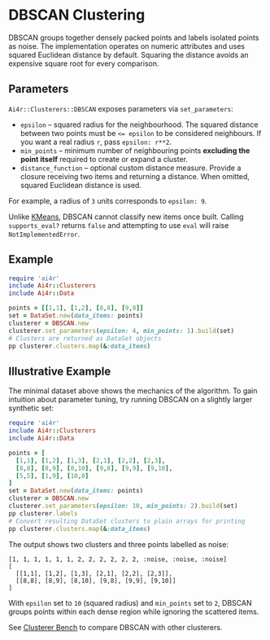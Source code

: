 # DBSCAN Clustering

DBSCAN groups together densely packed points and labels isolated points as noise. The implementation operates on numeric attributes and uses squared Euclidean distance by default. Squaring the distance avoids an expensive square root for every comparison.

## Parameters

`Ai4r::Clusterers::DBSCAN` exposes parameters via `set_parameters`:

* `epsilon` – squared radius for the neighbourhood. The squared distance between two points must be `<= epsilon` to be considered neighbours. If you want a real radius `r`, pass `epsilon: r**2`.
* `min_points` – minimum number of neighbouring points **excluding the point itself** required to create or expand a cluster.
* `distance_function` – optional custom distance measure. Provide a closure receiving two items and returning a distance. When omitted, squared Euclidean distance is used.

For example, a radius of `3` units corresponds to `epsilon: 9`.

Unlike [KMeans](kmeans.md), DBSCAN cannot classify new items once built.  Calling
`supports_eval?` returns `false` and attempting to use `eval` will raise
`NotImplementedError`.

## Example

```ruby
require 'ai4r'
include Ai4r::Clusterers
include Ai4r::Data

points = [[1,1], [1,2], [8,8], [9,8]]
set = DataSet.new(data_items: points)
clusterer = DBSCAN.new
clusterer.set_parameters(epsilon: 4, min_points: 1).build(set)
# Clusters are returned as DataSet objects
pp clusterer.clusters.map(&:data_items)
```

## Illustrative Example

The minimal dataset above shows the mechanics of the algorithm.  To gain
intuition about parameter tuning, try running DBSCAN on a slightly larger
synthetic set:

```ruby
require 'ai4r'
include Ai4r::Clusterers
include Ai4r::Data

points = [
  [1,1], [1,2], [1,3], [2,1], [2,2], [2,3],
  [8,8], [8,9], [8,10], [9,8], [9,9], [9,10],
  [5,5], [1,9], [10,0]
]
set = DataSet.new(data_items: points)
clusterer = DBSCAN.new
clusterer.set_parameters(epsilon: 10, min_points: 2).build(set)
pp clusterer.labels
# Convert resulting DataSet clusters to plain arrays for printing
pp clusterer.clusters.map(&:data_items)
```

The output shows two clusters and three points labelled as noise:

```
[1, 1, 1, 1, 1, 1, 2, 2, 2, 2, 2, 2, :noise, :noise, :noise]
[
  [[1,1], [1,2], [1,3], [2,1], [2,2], [2,3]],
  [[8,8], [8,9], [8,10], [9,8], [9,9], [9,10]]
]
```

With `epsilon` set to `10` (squared radius) and `min_points` set to `2`,
DBSCAN groups points within each dense region while ignoring the scattered
items.

See [Clusterer Bench](clusterer_bench.md) to compare DBSCAN with other clusterers.
